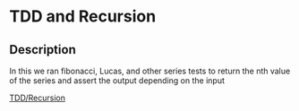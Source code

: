 # TDD and Recursion

## Description
In this we ran fibonacci, Lucas, and other series tests 
to return the nth value of the series and assert the output depending on the input

[TDD/Recursion](https://github.com/Zaid-Jarrar/math-series/pull/1)
